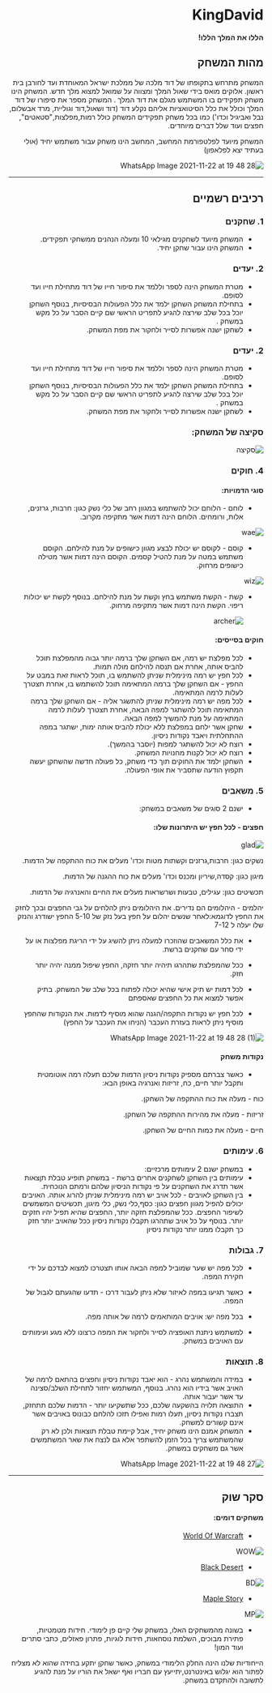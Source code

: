 <div dir='rtl' lang='he'>

# KingDavid

**הללו את המלך הללו!**

## מהות המשחק

  המשחק מתרחש בתקופתו של דוד מלכה של ממלכת ישראל המאוחדת ועד לחורבן בית ראשון. אלוקים מואס בידי שאול המלך ומצווה על שמואל למצוא מלך חדש. המשחק הינו משחק תפקידים בו המשתמש מגלם את דוד המלך .
  המשחק מספר את סיפורו של דוד המלך וכולל את כלל הסיטואציות אליהם נקלע דוד (דוד ושאול,דוד וגוליית, מרד אבשלום, נבל ואביגיל וכדו')
  כמו בכל משחק תפקידים המשחק כולל רמות,מפלצות,"סטאטים", חפצים ועוד שלל דברים מיוחדים.

המשחק מיועד לפלטפורמת המחשב, המחשב הינו משחק עבור משתמש יחיד (אולי בעתיד יצא לפלאפון)


![WhatsApp Image 2021-11-22 at 19 48 28](https://user-images.githubusercontent.com/63556870/142910808-9f23aa50-5e86-4dad-a9f3-51f302287158.jpeg)

---


## רכיבים רשמיים

### 1. שחקנים

* המשחק מיועד לשחקנים מגילאי 10 ומעלה הנהנים ממשחקי תפקידים.
* המשחק הינו עבור שחקן יחיד.

### 2. יעדים

* מטרת המשחק הינה לספר וללמד את סיפור חייו של דוד מתחילת חייו ועד לסופם.
* בתחילת המשחק השחקן ילמד את כלל הפעולות הבסיסיות, בנוסף השחקן יוכל בכל שלב שירצה להגיע לתפריט הראשי שם קיים הסבר על כל מקש במשחק .
* לשחקן ישנה אפשרות לסייר ולחקור את מפת המשחק.

### 2. יעדים

* מטרת המשחק הינה לספר וללמד את סיפור חייו של דוד מתחילת חייו ועד לסופם.
* בתחילת המשחק השחקן ילמד את כלל הפעולות הבסיסיות, בנוסף השחקן יוכל בכל שלב שירצה להגיע לתפריט הראשי שם קיים הסבר על כל מקש במשחק .
* לשחקן ישנה אפשרות לסייר ולחקור את מפת המשחק.


### סקיצה של המשחק:

![סקיצה](https://user-images.githubusercontent.com/20986238/138872582-b1c5259c-3949-4ded-a5c5-7844fa993192.png)



### 4. חוקים

####  סוגי הדמויות:
* לוחם - הלוחם יכול להשתמש במגוון רחב של כלי נשק כגון: חרבות, גרזנים, אלות, ורומחים.
  הלוחם הינה דמות אשר מתקיפה מקרוב.


![wae](https://user-images.githubusercontent.com/20986238/138347990-6990f7ba-47c0-4a81-843a-9ca8dce40454.png)



* קוסם - לקוסם יש יכולת לבצע מגוון כישופים על מנת להילחם. הקוסם משתמש במטה על מנת להטיל קסמים.
  הקוסם הינה דמות אשר מטילה כישופים מרחוק.


![wiz](https://user-images.githubusercontent.com/20986238/138347956-530db798-82a7-4374-9261-28918d7459fb.png)



* קשת - הקשת משתמש בחץ וקשת על מנת להילחם. בנוסף לקשת יש יכולות ריפוי.
  הקשת הינה דמות אשר מתקיפה מרחוק.

  ![archer](https://user-images.githubusercontent.com/20986238/138348791-b5d06371-1c09-47da-bb2a-2fadfda854f4.jpg)


#### חוקים בסייסים:
* לכל מפלצת יש רמה, אם השחקן שלך ברמה יותר גבוה מהמפלצת תוכל להביס אותה, אחרת אם תנסה להילחם מולה תמות.
* לכל חפץ יש רמה מינימלית שניתן להשתמש בו, תוכל לראות זאת במבט על החפץ - אם השחקן שלך ברמה המתאימה תוכל להשתמש בו, אחרת תצטרך לעלות לרמה המתאימה.
* לכל מפה יש רמה מינימלית שניתן להתשגר אליה - אם השחקן שלך ברמה המתאימה תוכל להשתגר למפה הבאה, אחרת תצטרך לעלות לרמה המתאימה על מנת להמשיך למפה הבאה.
* שחקן אשר ילחם במפלצת ללא יכולת להביס אותה ימות, ישתגר במפה ההתחלתית ויאבד נקודות ניסיון.
* רוצח לא יכול להשתגר למפות (יוסבר בהמשך).
* רוצח לא יכול לקנות מחנויות המשחק.
* השחקן ילמד את החוקים תוך כדי משחק, כל פעולה חדשה שהשחקן יעשה תקפוץ הודעה שתסביר את אופי הפעולה.


### 5. משאבים

* ישנם 2 סוגים של משאבים במשחק:

#### חפצים - לכל חפץ יש היתרונות שלו:

![glad](https://user-images.githubusercontent.com/20986238/138592336-eb1a9d1b-0a01-47d3-acaf-5b7c0a80b409.png)


נשקים כגון: חרבות,גרזנים וקשתות מטות וכדו' מעלים את כוח ההתקפה של הדמות.

מיגון כגון: קסדה,שיריון ומכנס וכדו' מעלים את כוח ההגנה של הדמות.

תכשיטים כגון: עגילים, טבעות ושרשראות מעלים את החיים והאנרגיה של הדמות.

יהלמים - היהלומים הם נדירים. את היהלומים ניתן להלחים על גבי החפצים ובכך לחזק את החפץ לדוגמא:לאחר שנשים יהלום על חפץ בעל נזק של 5-10 החפץ ישודרג והנזק שלו יעלה ל 7-12



* את כלל המשאבים שהוזכרו למעלה ניתן להשיג על ידי הריגת מפלצות או על ידי סחר עם שחקנים ברשת.
* ככל שהמפלצת שתהרגו תיהיה יותר חזקה, החפץ שיפול ממנה יהיה יותר חזק.

* לכל דמות יש תיק אישי שהיא יכולה לפתוח בכל שלב של המשחק. בתיק אפשר למצוא את כל החפצים שאספתם
* לכל חפץ יש נקודות התקפה/הגנה שהוא מוסיף לדמות. את הנקודות שהחפץ מוסיף ניתן לראות בעזרת העכבר (הניחו את העכבר על החפץ)

![WhatsApp Image 2021-11-22 at 19 48 28 (1)](https://user-images.githubusercontent.com/63556870/142911146-f8bd63a8-a7c1-4619-9d2a-dad21bb63d01.jpeg)


#### נקודות משחק
* כאשר צברתם מספיק נקודות ניסיון הדמות שלכם תעלה רמה אוטומטית ותקבל יותר חיים, כח, זריזות ואנרגיה באופן הבא:

כוח - מעלה את כוח ההתקפה של השחקן.

זריזות - מעלה את מהירות ההתקפה של השחקן.

חיים - מעלה את כמות החיים של השחקן.

### 6. עימותים


* במשחק ישנם 2 עימותים מרכזיים:
* עימותים בין השחקן לשחקנים אחרים ברשת - במשחק תופיע טבלת תןצאות אשר תדרג את השחקנים על פי נקודות הניסיון שלהם ורמתם הנוכחית.
* בין השחקן לאויבים - לכל אויב יש רמה מינימלית שניתן להרוג אותה. האויבים יכולים להפיל מגוון חפצים כגון: כסף,כלי נשק, כלי מיגון, תכשיטים המשמשים לשיפור החפצים. ככל שהמפלצת חזקה יותר, החפצים שהיא תפיל יהיו חזקים יותר. בנוסף על כל אויב שתהרגו תקבלו נקודות ניסיון ככל שהאויב יותר חזק כך תקבלו ממנו יותר נקודות ניסיון


### 7. גבולות

* לכל מפה יש שער שמוביל למפה הבאה אותו תצטרכו למצוא לבדכם על ידי חקירת המפה.

* כאשר תגיעו במפה לאיזור שלא ניתן לעבור דרכו - תדעו שהגעתם לגבול של המפה.

* בכל מפה יש: אויבים המותאמים לרמה של אותה מפה.

* למשתמש ניתנת האופציה לסייר ולחקור את המפה כרצונו ללא מגע ועימותים עם האויבים במשחק.




### 8. תוצאות

* במידה והמשתמש נהרג - הוא יאבד נקודות ניסיון וחפצים בהתאם לרמה של האויב אשר בידיו הוא נהרג. בנוסף, המשתמש יחזור לתחילת השלב/סצינה עד אשר יעבור אותה.
* התוצאה תלויה בהשקעה שלכם, ככל שתשקיעו יותר - הדמות שלכם תתחזק, תצברו נקודות ניסיון, תעלו רמות ואפילו תזכו להלחם כבונוס באויבים אשר אינם קשורים למשחק.
* המשחק אמנם הינו משחק יחיד, אבל קיימת טבלת תוצאות ולכן לא רק שהמשתמש צריך בכל הזמן להשתפר אלא גם לנצח את שאר המשתמשים אשר גם משחקים במשחק.

![WhatsApp Image 2021-11-22 at 19 48 27](https://user-images.githubusercontent.com/63556870/142914997-796e3260-2658-46fb-889f-ded742ce8162.jpeg)


---

## סקר שוק

#### משחקים דומים:

* [World Of Warcraft](https://worldofwarcraft.com/en-us/)


![WOW](https://user-images.githubusercontent.com/20986238/138870772-a68ccdc9-3fb6-4074-957e-a7020c2d47f3.png)


* [Black Desert](https://www.naeu.playblackdesert.com/en-US/Main/Index)


![BD](https://user-images.githubusercontent.com/20986238/138346992-f0995cad-d48b-4d9b-980b-edd63fbd4d36.png)

* [Maple Story](https://maplestory.nexon.net/)


![MP](https://user-images.githubusercontent.com/20986238/138346985-9742030f-363e-4690-bae0-40db5089fc34.png)



* בשונה מהמשחקים האלו, במשחק שלי קיים פן לימודי. חידות מטמטיות, פתירת מבוכים, השלמת נוסחאות, חידות לוגיות, פתרון פאזלים, כתבי סתרים ועוד המון!

הייחודיות שלנו הינה החלק הלימודי במשחק, כאשר שחקן יתקע בחידה שהוא לא מצליח לפתור הוא יגלוש באינטרנט,יתייעץ עם חבריו ואף ישאל את הוריו על מנת להגיע לתשובה ולהתקדם במשחק.



</div>
